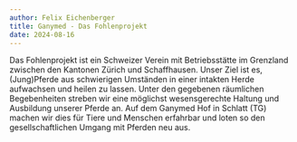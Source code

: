```yaml
---
author: Felix Eichenberger
title: Ganymed - Das Fohlenprojekt
date: 2024-08-16
---
```



Das Fohlenprojekt ist ein Schweizer Verein mit Betriebsstätte im Grenzland zwischen den Kantonen Zürich und Schaffhausen. Unser Ziel ist es, (Jung)Pferde aus schwierigen Umständen in einer intakten Herde aufwachsen und heilen zu lassen. Unter den gegebenen räumlichen Begebenheiten streben wir eine möglichst wesensgerechte Haltung und Ausbildung unserer Pferde an. Auf dem Ganymed Hof in Schlatt (TG) machen wir dies für Tiere und Menschen erfahrbar und loten so den gesellschaftlichen Umgang mit Pferden neu aus.

